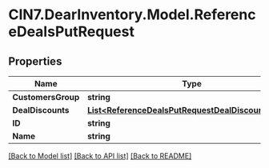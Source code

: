 # CIN7.DearInventory.Model.ReferenceDealsPutRequest

## Properties

| Name               | Type                                                                                                        | Description | Notes      |
| ------------------ | ----------------------------------------------------------------------------------------------------------- | ----------- | ---------- |
| **CustomersGroup** | **string**                                                                                                  |             | [optional] |
| **DealDiscounts**  | [**List&lt;ReferenceDealsPutRequestDealDiscountsInner&gt;**](ReferenceDealsPutRequestDealDiscountsInner.md) |             | [optional] |
| **ID**             | **string**                                                                                                  |             | [optional] |
| **Name**           | **string**                                                                                                  |             | [optional] |

[[Back to Model list]](../README.md#documentation-for-models) [[Back to API list]](../README.md#documentation-for-api-endpoints) [[Back to README]](../README.md)

